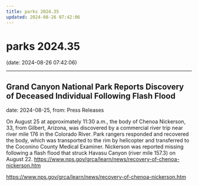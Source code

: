 ```yaml
---
title: parks 2024.35
updated: 2024-08-26 07:42:06
---
```


# parks 2024.35

(date: 2024-08-26 07:42:06)

---

## Grand Canyon National Park Reports Discovery of Deceased Individual Following Flash Flood

date: 2024-08-25, from: Press Releases

On August 25 at approximately 11:30 a.m., the body of Chenoa Nickerson, 33, from Gilbert, Arizona, was discovered by a commercial river trip near river mile 176 in the Colorado River. Park rangers responded and recovered the body, which was transported to the rim by helicopter and transferred to the Coconino County Medical Examiner. Nickerson was reported missing following a flash flood that struck Havasu Canyon (river mile 157.3) on August 22. https://www.nps.gov/grca/learn/news/recovery-of-chenoa-nickerson.htm 

<https://www.nps.gov/grca/learn/news/recovery-of-chenoa-nickerson.htm>

